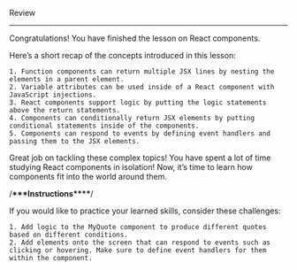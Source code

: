 Review

---

Congratulations! You have finished the lesson on React components.

Here’s a short recap of the concepts introduced in this lesson:

    1. Function components can return multiple JSX lines by nesting the elements in a parent element.
    2. Variable attributes can be used inside of a React component with JavaScript injections.
    3. React components support logic by putting the logic statements above the return statements.
    4. Components can conditionally return JSX elements by putting conditional statements inside of the components.
    5. Components can respond to events by defining event handlers and passing them to the JSX elements.

Great job on tackling these complex topics! You have spent a lot of time studying React components in isolation! Now, it’s time to learn how components fit into the world around them.

/**\*\*\***Instructions**\*\*\*\***/

If you would like to practice your learned skills, consider these challenges:

    1. Add logic to the MyQuote component to produce different quotes based on different conditions.
    2. Add elements onto the screen that can respond to events such as clicking or hovering. Make sure to define event handlers for them within the component.

